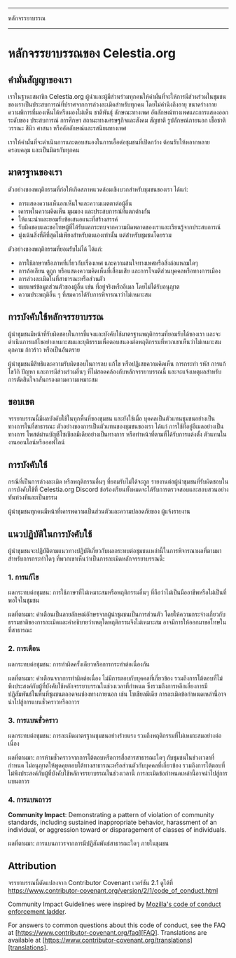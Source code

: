 - - -
หลักจรรยาบรรณ
- - -

# หลักจรรยาบรรณของ Celestia.org

## คำมั่นสัญญาของเรา

เราในฐานะสมาชิก Celestia.org ผู้นำและผู้มีส่วนร่วมทุกคนให้คำมั่นที่จะให้การมีส่วนร่วมในชุมชนของเราเป็นประสบการณ์ที่ปราศจากการล่วงละเมิดสำหรับทุกคน โดยไม่คำนึงถึงอายุ ขนาดร่างกาย ความพิการที่มองเห็นได้หรือมองไม่เห็น ชาติพันธุ์ ลักษณะทางเพศ อัตลักษณ์ทางเพศและการแสดงออก ระดับของ ประสบการณ์ การศึกษา สถานะทางเศรษฐกิจและสังคม สัญชาติ รูปลักษณ์ภายนอก เชื้อชาติ วรรณะ สีผิว ศาสนา หรืออัตลักษณ์และรสนิยมทางเพศ

เราให้คำมั่นที่จะดำเนินการและตอบสนองในการเอื้อต่อชุมชนที่เปิดกว้าง ต้อนรับให้หลากหลาย ครอบคลุม และเป็นมิตรกับทุกคน

## มาตรฐานของเรา

ตัวอย่างของพฤติกรรมที่ก่อให้เกิดสภาพแวดล้อมเชิงบวกสำหรับชุมชนของเรา ได้แก่:

* การแสดงความเห็นอกเห็นใจและความเมตตาต่อผู้อื่น
* เคารพในความคิดเห็น มุมมอง และประสบการณ์ที่แตกต่างกัน
* ให้แนะนำและยอมรับข้อเสนอแนะที่สร้างสรรค์
* รับผิดชอบและขอโทษผู้ที่ได้รับผลกระทบจากความผิดพลาดของเราและเรียนรู้จากประสบการณ์
* มุ่งเน้นสิ่งที่ดีที่สุดไม่เพียงสำหรับตนเองเท่านั้น แต่สำหรับชุมชนโดยรวม

ตัวอย่างของพฤติกรรมที่ยอมรับไม่ได้ ได้แก่:

* การใช้ภาษาหรือภาพที่เกี่ยวกับเรื่องเพศ และความสนใจทางเพศหรือสิ่งล่อแหลมใดๆ
* การล้อเลียน ดูถูก หรือแสดงความคิดเห็นที่เสื่อมเสีย และการโจมตีส่วนบุคคลหรือทางการเมือง
* การล่วงละเมิดในที่สาธารณะหรือส่วนตัว
* เผยแพร่ข้อมูลส่วนตัวของผู้อื่น เช่น ที่อยู่จริงหรืออีเมล โดยไม่ได้รับอนุญาต
* ความประพฤติอื่น ๆ ที่สมควรได้รับการพิจารณาว่าไม่เหมาะสม

## การบังคับใช้หลักจรรยาบรรณ

ผู้นำชุมชนมีหน้าที่รับผิดชอบในการชี้แจงและบังคับใช้มาตรฐานพฤติกรรมที่ยอมรับได้ของเรา และจะดำเนินการแก้ไขอย่างเหมาะสมและยุติธรรมเพื่อตอบสนองต่อพฤติกรรมที่พวกเขาเห็นว่าไม่เหมาะสม คุกคาม ก้าวร้าว หรือเป็นอันตราย

ผู้นำชุมชนมีสิทธิและความรับผิดชอบในการลบ แก้ไข หรือปฏิเสธความคิดเห็น การกระทำ รหัส การแก้ไขวิกิ ปัญหา และการมีส่วนร่วมอื่นๆ ที่ไม่สอดคล้องกับหลักจรรยาบรรณนี้ และจะแจ้งเหตุผลสำหรับการตัดสินใจกลั่นกรองตามความเหมาะสม

## ขอบเขต

จรรยาบรรณนี้มีผลบังคับใช้ในทุกพื้นที่ของชุมชน และยังใช้เมื่อ บุคคลเป็นตัวแทนชุมชนอย่างเป็นทางการในที่สาธารณะ ตัวอย่างของการเป็นตัวแทนของชุมชนของเรา ได้แก่ การใช้ที่อยู่อีเมลอย่างเป็นทางการ โพสต์ผ่านบัญชีโซเชียลมีเดียอย่างเป็นทางการ หรือทำหน้าที่ตามที่ได้รับการแต่งตั้ง ตัวแทนในงานออนไลน์หรือออฟไลน์

## การบังคับใช้

กรณีที่เป็นการล่วงละเมิด หรือพฤติกรรมอื่นๆ ที่ยอมรับไม่ได้จะถูก รายงานต่อผู้นำชุมชนที่รับผิดชอบในการบังคับใช้ที่ Celestia.org Discord ข้อร้องเรียนทั้งหมดจะได้รับการตรวจสอบและสอบสวนอย่างทันท่วงทีและเป็นธรรม

ผู้นำชุมชนทุกคนมีหน้าที่เคารพความเป็นส่วนตัวและความปลอดภัยของ ผู้แจ้งรายงาน

## แนวปฏิบัติในการบังคับใช้

ผู้นำชุมชนจะปฏิบัติตามแนวทางปฏิบัติเกี่ยวกับผลกระทบต่อชุมชนเหล่านี้ในการพิจารณาผลที่ตามมาสำหรับการกระทำใดๆ ที่พวกเขาเห็นว่าเป็นการละเมิดหลักจรรยาบรรณนี้:

### 1. การแก้ไข

ผลกระทบต่อชุมชน: การใช้ภาษาที่ไม่เหมาะสมหรือพฤติกรรมอื่นๆ ที่ถือว่าไม่เป็นมืออาชีพหรือไม่เป็นที่พอใจในชุมชน

ผลที่ตามมา: คำเตือนเป็นลายลักษณ์อักษรจากผู้นำชุมชนเป็นการส่วนตัว โดยให้ความกระจ่างเกี่ยวกับธรรมชาติของการละเมิดและคำอธิบายว่าเหตุใดพฤติกรรมจึงไม่เหมาะสม อาจมีการให้ออกมาขอโทษในที่สาธารณะ

### 2. การเตือน

ผลกระทบต่อชุมชน: การทำผิดครั้งเดียวหรือการกระทำต่อเนื่องกัน

ผลที่ตามมา: คำเตือนจากการทำผิดต่อเนื่อง ไม่มีการตอบกับบุคคลที่เกี่ยวข้อง รวมถึงการโต้ตอบที่ไม่พึงประสงค์กับผู้ที่บังคับใช้หลักจรรยาบรรณในช่วงเวลาที่กำหนด ซึ่งรวมถึงการหลีกเลี่ยงการมีปฏิสัมพันธ์ในพื้นที่ชุมชนตลอดจนช่องทางภายนอก เช่น โซเชียลมีเดีย การละเมิดข้อกำหนดเหล่านี้อาจนำไปสู่การแบนชั่วคราวหรือถาวร

### 3. การแบนชั่วคราว

ผลกระทบต่อชุมชน: การละเมิดมาตรฐานชุมชนอย่างร้ายแรง รวมถึงพฤติกรรมที่ไม่เหมาะสมอย่างต่อเนื่อง

ผลที่ตามมา: การห้ามชั่วคราวจากการโต้ตอบหรือการสื่อสารสาธารณะใดๆ กับชุมชนในช่วงเวลาที่กำหนด ไม่อนุญาตให้พูดคุยตอบโต้ทางสาธารณะหรือส่วนตัวกับบุคคลที่เกี่ยวข้อง รวมถึงการโต้ตอบที่ไม่พึงประสงค์กับผู้ที่บังคับใช้หลักจรรยาบรรณในช่วงเวลานี้ การละเมิดข้อกำหนดเหล่านี้อาจนำไปสู่การแบนถาวร

### 4. การแบนถาวร

**Community Impact**: Demonstrating a pattern of violation of community standards, including sustained inappropriate behavior, harassment of an individual, or aggression toward or disparagement of classes of individuals.

ผลที่ตามมา: การแบนถาวรจากการมีปฏิสัมพันธ์สาธารณะใดๆ ภายในชุมชน

## Attribution

จรรยาบรรณนี้ดัดแปลงจาก Contributor Covenant เวอร์ชัน 2.1 ดูได้ที่ https://www.contributor-covenant.org/version/2/1/code_of_conduct.html

Community Impact Guidelines were inspired by [Mozilla's code of conduct enforcement ladder][Mozilla CoC].

For answers to common questions about this code of conduct, see the FAQ at [https://www.contributor-covenant.org/faq][FAQ]. Translations are available at [https://www.contributor-covenant.org/translations][translations].

[Mozilla CoC]: https://github.com/mozilla/diversity
[FAQ]: https://www.contributor-covenant.org/faq
[translations]: https://www.contributor-covenant.org/translations
